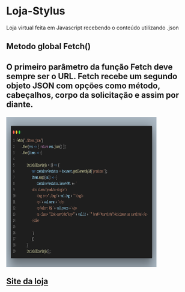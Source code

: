 # Loja-Stylus
Loja virtual feita em Javascript recebendo o conteúdo utilizando .json

<h2>Metodo global Fetch()<h2>
<p>O primeiro parâmetro da função Fetch deve sempre ser o URL. Fetch recebe um segundo objeto JSON com opções como método, cabeçalhos, corpo da solicitação e assim por diante.</p>
<img src="https://github.com/Deivison1/Loja-Stylus/blob/main/img/print/fetch.png" style="width: 400px; height: 400px"alt="print-exemplo">

<a href="https://deivison1.github.io/Loja-Stylus/">Site da loja<a/>
